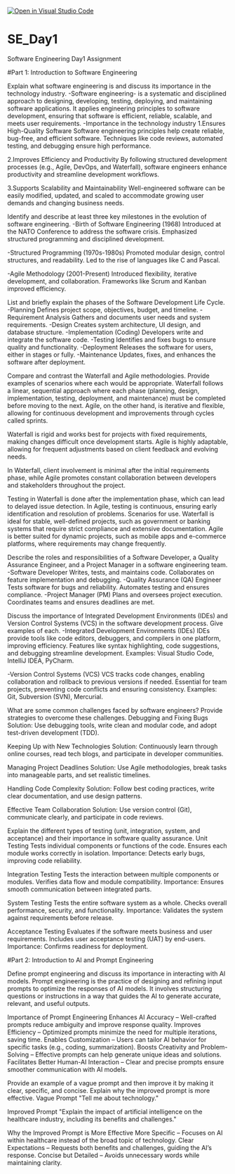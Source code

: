 [![Open in Visual Studio Code](https://classroom.github.com/assets/open-in-vscode-2e0aaae1b6195c2367325f4f02e2d04e9abb55f0b24a779b69b11b9e10269abc.svg)](https://classroom.github.com/online_ide?assignment_repo_id=18473808&assignment_repo_type=AssignmentRepo)
# SE_Day1
Software Engineering Day1 Assignment

#Part 1: Introduction to Software Engineering  

Explain what software engineering is and discuss its importance in the technology industry.
-Software engineering- is a systematic and disciplined approach to designing, developing, testing, deploying, and maintaining software applications. It applies engineering principles to software development, ensuring that software is efficient, reliable, scalable, and meets user requirements.
-Importance in the technology industry
1.Ensures High-Quality Software
Software engineering principles help create reliable, bug-free, and efficient software. Techniques like code reviews, automated testing, and debugging ensure high performance.

2.Improves Efficiency and Productivity
By following structured development processes (e.g., Agile, DevOps, and Waterfall), software engineers enhance productivity and streamline development workflows.

3.Supports Scalability and Maintainability
Well-engineered software can be easily modified, updated, and scaled to accommodate growing user demands and changing business needs.


Identify and describe at least three key milestones in the evolution of software engineering.
-Birth of Software Engineering (1968)
Introduced at the NATO Conference to address the software crisis.
Emphasized structured programming and disciplined development.

-Structured Programming (1970s-1980s)
Promoted modular design, control structures, and readability.
Led to the rise of languages like C and Pascal.

-Agile Methodology (2001-Present)
Introduced flexibility, iterative development, and collaboration.
Frameworks like Scrum and Kanban improved efficiency.


List and briefly explain the phases of the Software Development Life Cycle.
-Planning
Defines project scope, objectives, budget, and timeline.
-Requirement Analysis
Gathers and documents user needs and system requirements.
-Design
Creates system architecture, UI design, and database structure.
-Implementation (Coding)
Developers write and integrate the software code.
-Testing
Identifies and fixes bugs to ensure quality and functionality.
-Deployment
Releases the software for users, either in stages or fully.
-Maintenance
Updates, fixes, and enhances the software after deployment.


Compare and contrast the Waterfall and Agile methodologies. Provide examples of scenarios where each would be appropriate.
Waterfall follows a linear, sequential approach where each phase (planning, design, implementation, testing, deployment, and maintenance) must be completed before moving to the next. Agile, on the other hand, is iterative and flexible, allowing for continuous development and improvements through cycles called sprints.

Waterfall is rigid and works best for projects with fixed requirements, making changes difficult once development starts. Agile is highly adaptable, allowing for frequent adjustments based on client feedback and evolving needs.

In Waterfall, client involvement is minimal after the initial requirements phase, while Agile promotes constant collaboration between developers and stakeholders throughout the project.

Testing in Waterfall is done after the implementation phase, which can lead to delayed issue detection. In Agile, testing is continuous, ensuring early identification and resolution of problems.
Scenarios for use.
Waterfall is ideal for stable, well-defined projects, such as government or banking systems that require strict compliance and extensive documentation. Agile is better suited for dynamic projects, such as mobile apps and e-commerce platforms, where requirements may change frequently.


Describe the roles and responsibilities of a Software Developer, a Quality Assurance Engineer, and a Project Manager in a software engineering team.
-Software Developer
Writes, tests, and maintains code.
Collaborates on feature implementation and debugging.
-Quality Assurance (QA) Engineer
Tests software for bugs and reliability.
Automates testing and ensures compliance.
-Project Manager (PM)
Plans and oversees project execution.
Coordinates teams and ensures deadlines are met.

Discuss the importance of Integrated Development Environments (IDEs) and Version Control Systems (VCS) in the software development process. Give examples of each.
-Integrated Development Environments (IDEs)
IDEs provide tools like code editors, debuggers, and compilers in one platform, improving efficiency.
Features like syntax highlighting, code suggestions, and debugging streamline development.
Examples: Visual Studio Code, IntelliJ IDEA, PyCharm.

-Version Control Systems (VCS)
VCS tracks code changes, enabling collaboration and rollback to previous versions if needed.
Essential for team projects, preventing code conflicts and ensuring consistency.
Examples: Git, Subversion (SVN), Mercurial.

What are some common challenges faced by software engineers? Provide strategies to overcome these challenges.
Debugging and Fixing Bugs
Solution: Use debugging tools, write clean and modular code, and adopt test-driven development (TDD).

Keeping Up with New Technologies
Solution: Continuously learn through online courses, read tech blogs, and participate in developer communities.

Managing Project Deadlines
Solution: Use Agile methodologies, break tasks into manageable parts, and set realistic timelines.

Handling Code Complexity
Solution: Follow best coding practices, write clear documentation, and use design patterns.

Effective Team Collaboration
Solution: Use version control (Git), communicate clearly, and participate in code reviews.

Explain the different types of testing (unit, integration, system, and acceptance) and their importance in software quality assurance.
Unit Testing
Tests individual components or functions of the code.
Ensures each module works correctly in isolation.
Importance: Detects early bugs, improving code reliability.

Integration Testing
Tests the interaction between multiple components or modules.
Verifies data flow and module compatibility.
Importance: Ensures smooth communication between integrated parts.

System Testing
Tests the entire software system as a whole.
Checks overall performance, security, and functionality.
Importance: Validates the system against requirements before release.

Acceptance Testing
Evaluates if the software meets business and user requirements.
Includes user acceptance testing (UAT) by end-users.
Importance: Confirms readiness for deployment.

#Part 2: Introduction to AI and Prompt Engineering


Define prompt engineering and discuss its importance in interacting with AI models.
Prompt engineering is the practice of designing and refining input prompts to optimize the responses of AI models. It involves structuring questions or instructions in a way that guides the AI to generate accurate, relevant, and useful outputs.

Importance of Prompt Engineering
Enhances AI Accuracy – Well-crafted prompts reduce ambiguity and improve response quality.
Improves Efficiency – Optimized prompts minimize the need for multiple iterations, saving time.
Enables Customization – Users can tailor AI behavior for specific tasks (e.g., coding, summarization).
Boosts Creativity and Problem-Solving – Effective prompts can help generate unique ideas and solutions.
Facilitates Better Human-AI Interaction – Clear and precise prompts ensure smoother communication with AI models.

Provide an example of a vague prompt and then improve it by making it clear, specific, and concise. Explain why the improved prompt is more effective.
Vague Prompt
"Tell me about technology."

Improved Prompt
"Explain the impact of artificial intelligence on the healthcare industry, including its benefits and challenges."

Why the Improved Prompt is More Effective
More Specific – Focuses on AI within healthcare instead of the broad topic of technology.
Clear Expectations – Requests both benefits and challenges, guiding the AI’s response.
Concise but Detailed – Avoids unnecessary words while maintaining clarity.
